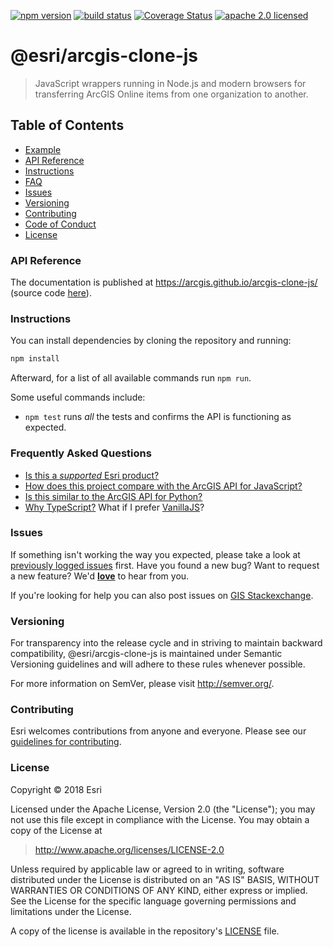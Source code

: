 [![npm version][npm-img]][npm-url]
[![build status][travis-img]][travis-url]
[![Coverage Status][coverage-img]][coverage-url]
[![apache 2.0 licensed][license-img]][license-url]

[npm-img]: https://img.shields.io/npm/v/@esri/arcgis-clone-js.svg?style=flat-square
[npm-url]: https://www.npmjs.com/package/@esri/arcgis-clone-js
[travis-img]: https://img.shields.io/travis/Esri/arcgis-clone-js/master.svg?style=flat-square
[travis-url]: https://travis-ci.org/Esri/arcgis-clone-js
[coverage-img]: https://coveralls.io/repos/github/Esri/arcgis-clone-js/badge.svg
[coverage-url]: https://coveralls.io/github/Esri/arcgis-clone-js
[license-img]: https://img.shields.io/badge/license-Apache%202.0-orange.svg?style=flat-square
[license-url]: #license

# @esri/arcgis-clone-js

> JavaScript wrappers running in Node.js and modern browsers for transferring ArcGIS Online items from one organization to another.

## Table of Contents

- [Example](#example)
- [API Reference](#api-reference)
- [Instructions](#instructions)
- [FAQ](#frequently-asked-questions)
- [Issues](#issues)
- [Versioning](#versioning)
- [Contributing](#contributing)
- [Code of Conduct](/CODE_OF_CONDUCT.md)
- [License](#license)

### API Reference

The documentation is published at https://arcgis.github.io/arcgis-clone-js/ (source code [here](/docs/src)).

### Instructions

You can install dependencies by cloning the repository and running:

```bash
npm install
```

Afterward, for a list of all available commands run `npm run`.

Some useful commands include:

* `npm test` runs _all_ the tests and confirms the API is functioning as expected.

### Frequently Asked Questions

* [Is this a _supported_ Esri product?](docs/FAQ.md#is-this-a-supported-esri-product)
* [How does this project compare with the ArcGIS API for JavaScript?](docs/FAQ.md#comparison-with-the-arcgis-api-for-javascript)
* [Is this similar to the ArcGIS API for Python?](docs/FAQ.md#comparison-with-the-arcgis-api-for-python)
* [Why TypeScript?](docs/FAQ.md#why-typescript) What if I prefer [VanillaJS](https://stackoverflow.com/questions/20435653/what-is-vanillajs)?

### Issues

If something isn't working the way you expected, please take a look at [previously logged issues](https://github.com/Esri/arcgis-clone-js/issues) first.  Have you found a new bug?  Want to request a new feature?  We'd [**love**](https://github.com/Esri/arcgis-clone-js/issues/new) to hear from you.

If you're looking for help you can also post issues on [GIS Stackexchange](http://gis.stackexchange.com/questions/ask?tags=esri-oss).

### Versioning

For transparency into the release cycle and in striving to maintain backward compatibility, @esri/arcgis-clone-js is maintained under Semantic Versioning guidelines and will adhere to these rules whenever possible.

For more information on SemVer, please visit <http://semver.org/>.

### Contributing

Esri welcomes contributions from anyone and everyone. Please see our [guidelines for contributing](CONTRIBUTING.md).

### License

Copyright &copy; 2018 Esri

Licensed under the Apache License, Version 2.0 (the "License");
you may not use this file except in compliance with the License.
You may obtain a copy of the License at

> http://www.apache.org/licenses/LICENSE-2.0

Unless required by applicable law or agreed to in writing, software
distributed under the License is distributed on an "AS IS" BASIS,
WITHOUT WARRANTIES OR CONDITIONS OF ANY KIND, either express or implied.
See the License for the specific language governing permissions and
limitations under the License.

A copy of the license is available in the repository's [LICENSE](./LICENSE) file.
